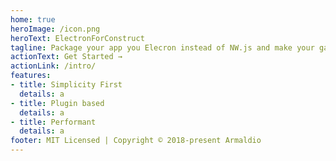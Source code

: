 ```yaml
---
home: true
heroImage: /icon.png
heroText: ElectronForConstruct
tagline: Package your app you Elecron instead of NW.js and make your game development a breeze
actionText: Get Started →
actionLink: /intro/
features:
- title: Simplicity First
  details: a
- title: Plugin based
  details: a
- title: Performant
  details: a
footer: MIT Licensed | Copyright © 2018-present Armaldio
---
```

